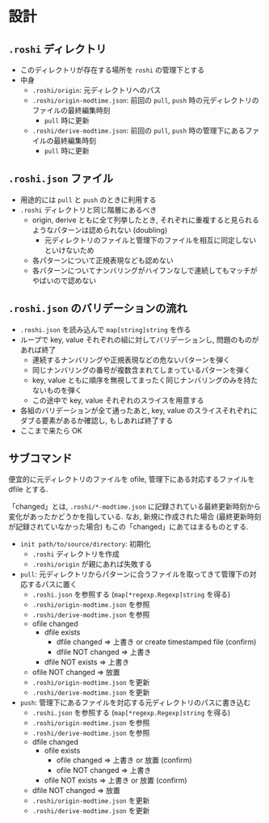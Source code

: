 # 設計

## `.roshi` ディレクトリ

- このディレクトリが存在する場所を `roshi` の管理下とする
- 中身
  - `.roshi/origin`: 元ディレクトリへのパス
  - `.roshi/origin-modtime.json`: 前回の `pull`, `push` 時の元ディレクトリのファイルの最終編集時刻
    - `pull` 時に更新
  - `.roshi/derive-modtime.json`: 前回の `pull`, `push` 時の管理下にあるファイルの最終編集時刻
    - `pull` 時に更新

## `.roshi.json` ファイル

- 用途的には `pull` と `push` のときに利用する
- `.roshi` ディレクトリと同じ階層にあるべき
  - origin, derive ともに全て列挙したとき, それぞれに重複すると見られるようなパターンは認められない (doubling)
    - 元ディレクトリのファイルと管理下のファイルを相互に同定しないといけないため
  - 各パターンについて正規表現なども認めない
  - 各パターンについてナンバリングがハイフンなしで連続してもマッチがやばいので認めない

## `.roshi.json` のバリデーションの流れ

- `.roshi.json` を読み込んで `map[string]string` を作る
- ループで key, value それぞれの組に対してバリデーションし, 問題のものがあれば終了
  - 連続するナンバリングや正規表現などの危ないパターンを弾く
  - 同じナンバリングの番号が複数含まれてしまっているパターンを弾く
  - key, value ともに順序を無視してまったく同じナンバリングのみを持たないものを弾く
  - この途中で key, value それぞれのスライスを用意する
- 各組のバリデーションが全て通ったあと, key, value のスライスそれぞれにダブる要素があるか確認し, もしあれば終了する
- ここまで来たら OK

## サブコマンド

便宜的に元ディレクトリのファイルを ofile, 管理下にある対応するファイルを dfile とする.

「changed」とは, `.roshi/*-modtime.json` に記録されている最終更新時刻から変化があったかどうかを指している. なお, 新規に作成された場合 (最終更新時刻が記録されていなかった場合) もこの「changed」にあてはまるものとする.

- `init path/to/source/directory`: 初期化
  - `.roshi` ディレクトリを作成
  - `.roshi/origin` が親にあれば失敗する
- `pull`: 元ディレクトリからパターンに合うファイルを取ってきて管理下の対応するパスに置く
  - `.roshi.json` を参照する (`map[*regexp.Regexp]string` を得る)
  - `.roshi/origin-modtime.json` を参照
  - `.roshi/derive-modtime.json` を参照
  - ofile changed
    - dfile exists
      - dfile changed => 上書き or create timestamped file (confirm)
      - dfile NOT changed => 上書き
    - dfile NOT exists => 上書き
  - ofile NOT changed => 放置
  - `.roshi/origin-modtime.json` を更新
  - `.roshi/derive-modtime.json` を更新
- `push`: 管理下にあるファイルを対応する元ディレクトリのパスに書き込む
  - `.roshi.json` を参照する (`map[*regexp.Regexp]string` を得る)
  - `.roshi/origin-modtime.json` を参照
  - `.roshi/derive-modtime.json` を参照
  - dfile changed
    - ofile exists
      - ofile changed => 上書き or 放置 (confirm)
      - ofile NOT changed => 上書き
    - ofile NOT exists => 上書き or 放置 (confirm)
  - dfile NOT changed => 放置
  - `.roshi/origin-modtime.json` を更新
  - `.roshi/derive-modtime.json` を更新
